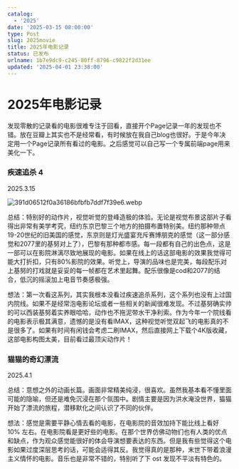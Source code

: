 ```yaml
---
catalog:
  - '2025'
date: '2025-03-15 08:00:00'
type: Post
slug: 2025movie
title: 2025年电影记录
status: 已发布
urlname: 1b7e9dc9-c245-80ff-8796-c9822f2d31ee
updated: '2025-04-01 23:38:00'
---
```


# 2025年电影记录


发现零散的记录看的电影很难专注于回看，直接开个Page记录一年的发现也不错。放在豆瓣上其实也不是经常看，有时候放在我自己blog也很好。于是今年决定用一个Page记录所有看过的电影。之后感觉可以自己写一个专属前端page用来美化一下。


### 疾速追杀 4


2025.3.15


![391d06512f0a36186bfbfb7ddf7f39e6.webp](http://r2.yisupower.com/yisupower/2025/03/391d06512f0a36186bfbfb7ddf7f39e6.webp)


总结：特别好的动作片，视觉听觉的登峰造极的体验。无论是视觉布景这部片子看得出非常有美学考究，纽约东京巴黎三个地方的拍摄布置特别美。纽约那种带点19-20世纪的旧美国的感觉，东京则是灯光盛宴充斥赛博朋克的感觉（这一部分感觉和2077里的基努对上了），巴黎有那种都市感。每一段都有自己的出色点，这是一部可以在影院淋漓尽致地展现的电影。如果在线上的话这部电影的效果我觉得可能大打折扣，只有80%影院的效果。听觉上，导演的品味也是完美，每段配乐对上基努的打戏就是妥妥的每一帧都在艺术里起舞。配乐很像是cod和2077的结合，低沉的摇滚加上电音节奏感极强。


想法：第一次看这系列，其实我根本没看过疾速追杀系列，这个系列也没有上过国内院线。如果不是经常泡电影论坛或者一些相关的新闻很难发现。不过基努确实帅的可以西装基努着实养眼哈哈，动作也不拖泥带水干净利索。作为今年一个院线看的电影表示极其满意，遗憾的是没有看IMAX，这种视觉听觉双起飞的电影真的不是很多了。如果有时间有闲钱会考虑二刷IMAX，然后直接网上下载个4K版收藏，这部电影构图太美，目前看过最顶尖动作片！


### 猫猫的奇幻漂流


2025.4.1


总结：意想之外的动画长篇。画面非常精美纯浸，很喜欢。虽然我基本看不懂里面可能的隐喻，但还是难免沉浸在那个氛围中。剧情主要是因为洪水淹没世界，猫猫开始了漂流的旅程，潜移默化之间认识了不同的伙伴。


想法：感觉是需要平静心情去看的电影，在电影院的音效加持下能比线上看好 10% 左右。在电影院看是更好些的电影。在那个世界仿佛动物们也有人类的优点和缺点，作为观众感觉能很好的体会导演想要表达的东西。但是我有些觉得这个电影如果过度深层思考的话，可能会适得其反。我觉得真的是那种，末世下带着浪漫主义情怀的电影。音乐也是非常不错的，特别听了下 ost 发现不平淡有特色的。

